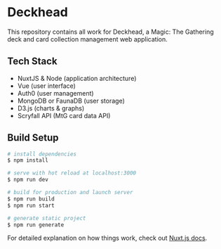 # Deckhead

This repository contains all work for Deckhead, a Magic: The Gathering deck and
card collection management web application.

## Tech Stack

- NuxtJS & Node (application architecture)
- Vue (user interface)
- Auth0 (user management)
- MongoDB or FaunaDB (user storage)
- D3.js (charts & graphs)
- Scryfall API (MtG card data API)

## Build Setup

```bash
# install dependencies
$ npm install

# serve with hot reload at localhost:3000
$ npm run dev

# build for production and launch server
$ npm run build
$ npm run start

# generate static project
$ npm run generate
```

For detailed explanation on how things work, check out
[Nuxt.js docs](https://nuxtjs.org).
